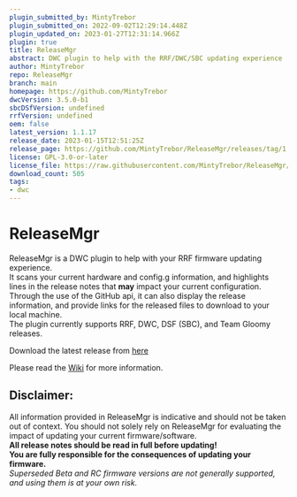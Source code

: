 ```yaml
---
plugin_submitted_by: MintyTrebor
plugin_submitted_on: 2022-09-02T12:29:14.448Z
plugin_updated_on: 2023-01-27T12:31:14.966Z
plugin: true
title: ReleaseMgr
abstract: DWC plugin to help with the RRF/DWC/SBC updating experience
author: MintyTrebor
repo: ReleaseMgr
branch: main
homepage: https://github.com/MintyTrebor
dwcVersion: 3.5.0-b1
sbcDSfVersion: undefined
rrfVersion: undefined
oem: false
latest_version: 1.1.17
release_date: 2023-01-15T12:51:25Z
release_page: https://github.com/MintyTrebor/ReleaseMgr/releases/tag/1.1.17
license: GPL-3.0-or-later
license_file: https://raw.githubusercontent.com/MintyTrebor/ReleaseMgr/main/LICENSE
download_count: 505
tags:
- dwc
---
```


# ReleaseMgr
  
ReleaseMgr is a DWC plugin to help with your RRF firmware updating experience.  
It scans your current hardware and config.g information, and highlights lines in the release notes that **may** impact your current configuration.  
Through the use of the GitHub api, it can also display the release information, and provide links for the released files to download to your local machine.  
The plugin currently supports RRF, DWC, DSF (SBC), and Team Gloomy releases.  
  
Download the latest release from [here](https://github.com/MintyTrebor/ReleaseMgr/releases)
  
Please read the [Wiki](https://github.com/MintyTrebor/ReleaseMgr/wiki) for more information.  
  
 ## Disclaimer:  
 All information provided in ReleaseMgr is indicative and should not be taken out of context. You should not solely rely on ReleaseMgr for evaluating the impact of updating your current firmware/software.  
**All release notes should be read in full before updating!**  
**You are fully responsible for the consequences of updating your firmware.**  
*Superseded Beta and RC firmware versions are not generally supported, and using them is at your own risk.*

